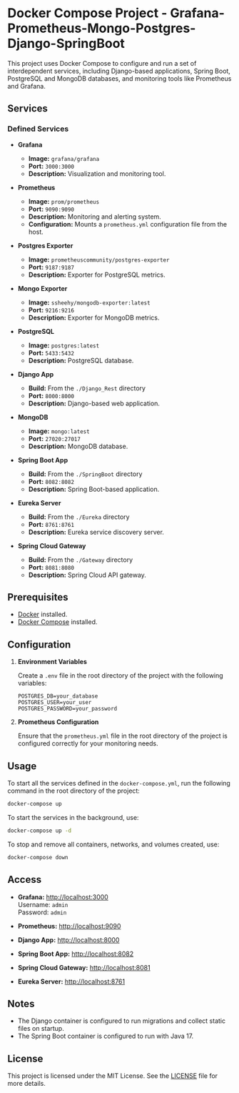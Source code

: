# Docker Compose Project - Grafana-Prometheus-Mongo-Postgres-Django-SpringBoot

This project uses Docker Compose to configure and run a set of interdependent services, including Django-based applications, Spring Boot, PostgreSQL and MongoDB databases, and monitoring tools like Prometheus and Grafana.

## Services

### Defined Services

- **Grafana**
  - **Image:** `grafana/grafana`
  - **Port:** `3000:3000`
  - **Description:** Visualization and monitoring tool.

- **Prometheus**
  - **Image:** `prom/prometheus`
  - **Port:** `9090:9090`
  - **Description:** Monitoring and alerting system.
  - **Configuration:** Mounts a `prometheus.yml` configuration file from the host.

- **Postgres Exporter**
  - **Image:** `prometheuscommunity/postgres-exporter`
  - **Port:** `9187:9187`
  - **Description:** Exporter for PostgreSQL metrics.

- **Mongo Exporter**
  - **Image:** `ssheehy/mongodb-exporter:latest`
  - **Port:** `9216:9216`
  - **Description:** Exporter for MongoDB metrics.

- **PostgreSQL**
  - **Image:** `postgres:latest`
  - **Port:** `5433:5432`
  - **Description:** PostgreSQL database.

- **Django App**
  - **Build:** From the `./Django_Rest` directory
  - **Port:** `8000:8000`
  - **Description:** Django-based web application.

- **MongoDB**
  - **Image:** `mongo:latest`
  - **Port:** `27020:27017`
  - **Description:** MongoDB database.

- **Spring Boot App**
  - **Build:** From the `./SpringBoot` directory
  - **Port:** `8082:8082`
  - **Description:** Spring Boot-based application.

- **Eureka Server**
  - **Build:** From the `./Eureka` directory
  - **Port:** `8761:8761`
  - **Description:** Eureka service discovery server.

- **Spring Cloud Gateway**
  - **Build:** From the `./Gateway` directory
  - **Port:** `8081:8080`
  - **Description:** Spring Cloud API gateway.

## Prerequisites

- [Docker](https://www.docker.com/get-started) installed.
- [Docker Compose](https://docs.docker.com/compose/install/) installed.

## Configuration

1. **Environment Variables**

   Create a `.env` file in the root directory of the project with the following variables:

   ```env
   POSTGRES_DB=your_database
   POSTGRES_USER=your_user
   POSTGRES_PASSWORD=your_password
   ```

2. **Prometheus Configuration**

   Ensure that the `prometheus.yml` file in the root directory of the project is configured correctly for your monitoring needs.

## Usage

To start all the services defined in the `docker-compose.yml`, run the following command in the root directory of the project:

```sh
docker-compose up
```

To start the services in the background, use:

```sh
docker-compose up -d
```

To stop and remove all containers, networks, and volumes created, use:

```sh
docker-compose down
```

## Access

- **Grafana:** [http://localhost:3000](http://localhost:3000)  
  Username: `admin`  
  Password: `admin`

- **Prometheus:** [http://localhost:9090](http://localhost:9090)

- **Django App:** [http://localhost:8000](http://localhost:8000)

- **Spring Boot App:** [http://localhost:8082](http://localhost:8082)

- **Spring Cloud Gateway:** [http://localhost:8081](http://localhost:8081)

- **Eureka Server:** [http://localhost:8761](http://localhost:8761)

## Notes

- The Django container is configured to run migrations and collect static files on startup.
- The Spring Boot container is configured to run with Java 17.

## License

This project is licensed under the MIT License. See the [LICENSE](LICENSE) file for more details.
